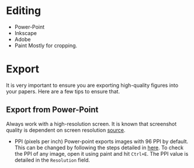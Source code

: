 # Editing
+ Power-Point
+ Inkscape
+ Adobe 
+ Paint
Mostly for cropping.
# Export
It is very important to ensure you are exporting high-quality figures into your papers. Here are a few tips to ensure that.
## Export from Power-Point
Always work with a high-resolution screen. It is known that screenshot quality is dependent on screen resolution [source](https://answers.microsoft.com/en-us/windows/forum/all/sharper-screenshots/46a1bc8c-ca80-46e4-ba32-9606cb7b0510). 
+ PPI (pixels per inch)
Power-point exports images with 96 PPI by default. This can be changed by following the steps detailed in [here](https://learn.microsoft.com/en-us/office/troubleshoot/powerpoint/change-export-slide-resolution). To check the PPI of any image, open it using paint and hit `Ctrl+E`. The PPI value is detailed in the `Resolution` field.